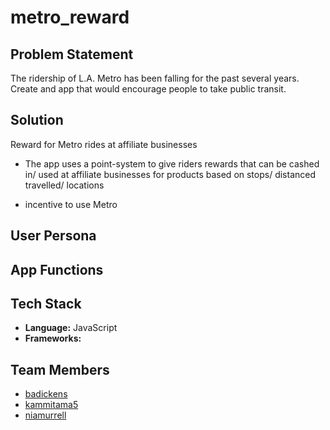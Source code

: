 # metro_reward

## Problem Statement

The ridership of L.A. Metro has been falling for the past several years. Create and app that would encourage people to take public transit.

## Solution

Reward for Metro rides at affiliate businesses

- The app uses a point-system to give riders rewards that can be cashed in/ 
  used at affiliate businesses for products based on stops/ distanced travelled/ locations

- incentive to use Metro

## User Persona

## App Functions

## Tech Stack

- **Language:** JavaScript
- **Frameworks:** 

## Team Members

- [badickens](https://github.com/badickens)
- [kammitama5](https://github.com/kammitama5)
- [niamurrell](https://github.com/niamurrell)